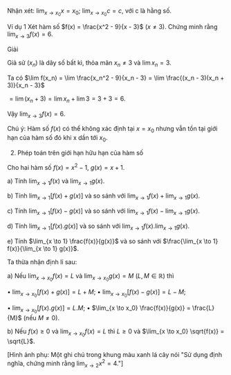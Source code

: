 Nhận xét: $\lim_{x \to x_0} x = x_0$; $\lim_{x \to x_0} c = c$, với c là hằng số.

Ví dụ 1 Xét hàm số $f(x) = \frac{x^2 - 9}{x - 3}$ $(x \neq 3)$. Chứng minh rằng $\lim_{x \to 3} f(x) = 6$.

Giải

Giả sử $(x_n)$ là dãy số bất kì, thỏa mãn $x_n \neq 3$ và $\lim x_n = 3$.

Ta có $\lim f(x_n) = \lim \frac{x_n^2 - 9}{x_n - 3} = \lim \frac{(x_n - 3)(x_n + 3)}{x_n - 3}$

$= \lim(x_n + 3) = \lim x_n + \lim 3 = 3 + 3 = 6$.

Vậy $\lim_{x \to 3} f(x) = 6$.

Chú ý: Hàm số $f(x)$ có thể không xác định tại $x = x_0$ nhưng vẫn tồn tại giới hạn của hàm số đó khi x dần tới $x_0$.

2. Phép toán trên giới hạn hữu hạn của hàm số

Cho hai hàm số $f(x) = x^2 - 1$, $g(x) = x + 1$.

a) Tính $\lim_{x \to 1} f(x)$ và $\lim_{x \to 1} g(x)$.

b) Tính $\lim_{x \to 1} [f(x) + g(x)]$ và so sánh với $\lim_{x \to 1} f(x) + \lim_{x \to 1} g(x)$.

c) Tính $\lim_{x \to 1} [f(x) - g(x)]$ và so sánh với $\lim_{x \to 1} f(x) - \lim_{x \to 1} g(x)$.

d) Tính $\lim_{x \to 1} [f(x).g(x)]$ và so sánh với $\lim_{x \to 1} f(x). \lim_{x \to 1} g(x)$.

e) Tính $\lim_{x \to 1} \frac{f(x)}{g(x)}$ và so sánh với $\frac{\lim_{x \to 1} f(x)}{\lim_{x \to 1} g(x)}$.

Ta thừa nhận định lí sau:

a) Nếu $\lim_{x \to x_0} f(x) = L$ và $\lim_{x \to x_0} g(x) = M$ $(L, M \in \mathbb{R})$ thì

• $\lim_{x \to x_0} [f(x) + g(x)] = L + M$;    • $\lim_{x \to x_0} [f(x) - g(x)] = L - M$;

• $\lim_{x \to x_0} [f(x) . g(x)] = L . M$;    • $\lim_{x \to x_0} \frac{f(x)}{g(x)} = \frac{L}{M}$ (nếu $M \neq 0$).

b) Nếu $f(x) \geq 0$ và $\lim_{x \to x_0} f(x) = L$ thì $L \geq 0$ và $\lim_{x \to x_0} \sqrt{f(x)} = \sqrt{L}$.

[Hình ảnh phụ: Một ghi chú trong khung màu xanh lá cây nói "Sử dụng định nghĩa, chứng minh rằng $\lim_{x \to 2} x^2 = 4$."]